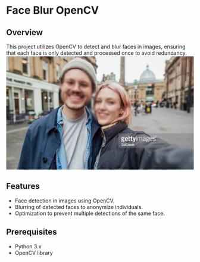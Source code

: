 # Face Blur OpenCV

## Overview
This project utilizes OpenCV to detect and blur faces in images, ensuring that each face is only detected and processed once to avoid redundancy.
![blur_example_screenshot](https://github.com/brosio-lsn/face_blur_opencv/blob/master/result_example.png)
## Features
- Face detection in images using OpenCV.
- Blurring of detected faces to anonymize individuals.
- Optimization to prevent multiple detections of the same face.

## Prerequisites
- Python 3.x
- OpenCV library


